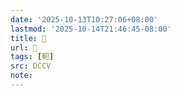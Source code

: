 ```yaml
---
date: '2025-10-13T10:27:06+08:00'
lastmod: '2025-10-14T21:46:45-08:00'
title: 􃯭
url: 􃯭
tags: [鞀]
src: DCCV
note:
---
```

